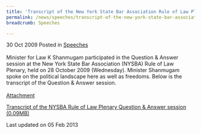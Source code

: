```yaml
---
title: 'Transcript of the New York State Bar Association Rule of Law Plenary - Question & Answer session'
permalink: /news/speeches/transcript-of-the-new-york-state-bar-association-rule-of-law-plenary-question-answer-session/
breadcrumb: Speeches

---
```



30 Oct 2009 Posted in [Speeches](/news/speeches)
<br>  
Minister for Law K Shanmugam participated in the Question & Answer session at the New York State Bar Association (NYSBA) Rule of Law Plenary, held on 28 October 2009 (Wednesday). Minister Shanmugam spoke on the political landscape here as well as freedoms. Below is the transcript of the Question & Answer session.
<br>  
<u>Attachment</u>


[Transcript of the NYSBA Rule of Law Plenary Question & Answer session (0.09MB)](/files/news/speeches/2009/10/linkclick19a5.pdf)


<p class="right-side-updated">Last updated on 05 Feb 2013</p> 
